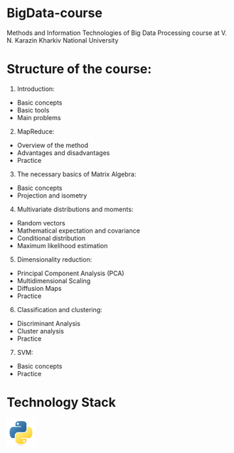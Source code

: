 # BigData-course
Methods and Information Technologies of Big Data Processing course at V. N. Karazin Kharkiv National University
# Structure of the course:
1. Introduction:
- Basic concepts
- Basic tools
- Main problems
2. MapReduce:
- Overview of the method
- Advantages and disadvantages
- Practice
3. The necessary basics of Matrix Algebra:
- Basic concepts
- Projection and isometry
4. Multivariate distributions and moments:
- Random vectors
- Mathematical expectation and covariance
- Conditional distribution
- Maximum likelihood estimation
5. Dimensionality reduction:
- Principal Component Analysis (PCA)
- Multidimensional Scaling
- Diffusion Maps
- Practice
6. Classification and clustering:
- Discriminant Analysis
- Cluster analysis
- Practice
7. SVM:
- Basic concepts
- Practice

# Technology Stack
<div>
  <img height="64" width="64" src="https://raw.githubusercontent.com/devicons/devicon/master/icons/python/python-original.svg" alt="Python" />
</div>
